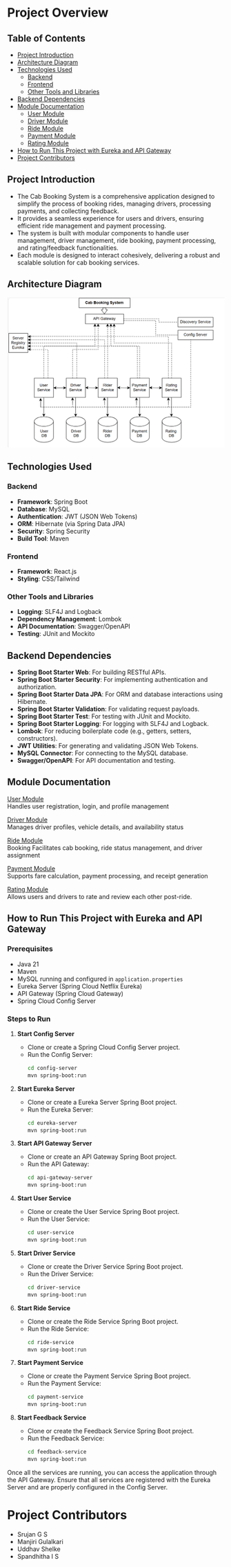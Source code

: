# Project Overview

## Table of Contents
- [Project Introduction](#project-introduction)
- [Architecture Diagram](#architecture-diagram)
- [Technologies Used](#technologies-used)
    - [Backend](#backend)
    - [Frontend](#frontend)
    - [Other Tools and Libraries](#other-tools-and-libraries)
- [Backend Dependencies](#backend-dependencies)
- [Module Documentation](#module-documentation)
    - [User Module](./Documentation/User_Module.md)
    - [Driver Module](./Documentation/Driver_Module.md)
    - [Ride Module](./Documentation/Ride_Module.md)
    - [Payment Module](./Documentation/Payment_Module.md)
    - [Rating Module](./Documentation/Rating_Module.md)
- [How to Run This Project with Eureka and API Gateway](#how-to-run-this-project-with-eureka-and-api-gateway)
- [Project Contributors](#project-contributors)


## Project Introduction
* The Cab Booking System is a comprehensive application designed to simplify the process of booking rides, managing drivers, processing payments, and collecting feedback. 
* It provides a seamless experience for users and drivers, ensuring efficient ride management and payment processing. 
* The system is built with modular components to handle user management, driver management, ride booking, payment processing, and rating/feedback functionalities. 
* Each module is designed to interact cohesively, delivering a robust and scalable solution for cab booking services.

## Architecture Diagram
![MicroService Architecture Diagram](Documentation/image.png)

## Technologies Used

### Backend
- **Framework**: Spring Boot  
- **Database**: MySQL  
- **Authentication**: JWT (JSON Web Tokens)  
- **ORM**: Hibernate (via Spring Data JPA)  
- **Security**: Spring Security  
- **Build Tool**: Maven  

### Frontend
- **Framework**: React.js  
- **Styling**: CSS/Tailwind  

### Other Tools and Libraries
- **Logging**: SLF4J and Logback  
- **Dependency Management**: Lombok  
- **API Documentation**: Swagger/OpenAPI  
- **Testing**: JUnit and Mockito  

## Backend Dependencies
- **Spring Boot Starter Web**: For building RESTful APIs.  
- **Spring Boot Starter Security**: For implementing authentication and authorization.  
- **Spring Boot Starter Data JPA**: For ORM and database interactions using Hibernate.  
- **Spring Boot Starter Validation**: For validating request payloads.  
- **Spring Boot Starter Test**: For testing with JUnit and Mockito.  
- **Spring Boot Starter Logging**: For logging with SLF4J and Logback.  
- **Lombok**: For reducing boilerplate code (e.g., getters, setters, constructors).  
- **JWT Utilities**: For generating and validating JSON Web Tokens.  
- **MySQL Connector**: For connecting to the MySQL database.  
- **Swagger/OpenAPI**: For API documentation and testing.  

## Module Documentation
[User Module](./Documentation/User_Module.md)  
Handles user registration, login, and profile management

[Driver Module](./Documentation/Driver_Module.md)  
Manages driver profiles, vehicle details, and availability status  

[Ride Module](./Documentation/Ride_Module.md)   
Booking Facilitates cab booking, ride status management, and driver assignment

[Payment Module](./Documentation/Payment_Module.md)  
Supports fare calculation, payment processing, and receipt generation

[Rating Module](./Documentation/Rating_Module.md)  
Allows users and drivers to rate and review each other post-ride.

## How to Run This Project with Eureka and API Gateway

### Prerequisites
- Java 21  
- Maven  
- MySQL running and configured in `application.properties`  
- Eureka Server (Spring Cloud Netflix Eureka)  
- API Gateway (Spring Cloud Gateway)  
- Spring Cloud Config Server  

### Steps to Run
1. **Start Config Server**  
     - Clone or create a Spring Cloud Config Server project.  
     - Run the Config Server:  
         ```bash
         cd config-server
         mvn spring-boot:run
         ```

2. **Start Eureka Server**  
     - Clone or create a Eureka Server Spring Boot project.  
     - Run the Eureka Server:  
         ```bash
         cd eureka-server
         mvn spring-boot:run
         ```

3. **Start API Gateway Server**  
     - Clone or create an API Gateway Spring Boot project.  
     - Run the API Gateway:  
         ```bash
         cd api-gateway-server
         mvn spring-boot:run
         ```

4. **Start User Service**  
     - Clone or create the User Service Spring Boot project.  
     - Run the User Service:  
         ```bash
         cd user-service
         mvn spring-boot:run
         ```

5. **Start Driver Service**  
     - Clone or create the Driver Service Spring Boot project.  
     - Run the Driver Service:  
         ```bash
         cd driver-service
         mvn spring-boot:run
         ```

6. **Start Ride Service**  
     - Clone or create the Ride Service Spring Boot project.  
     - Run the Ride Service:  
         ```bash
         cd ride-service
         mvn spring-boot:run
         ```

7. **Start Payment Service**  
     - Clone or create the Payment Service Spring Boot project.  
     - Run the Payment Service:  
         ```bash
         cd payment-service
         mvn spring-boot:run
         ```

8. **Start Feedback Service**  
     - Clone or create the Feedback Service Spring Boot project.  
     - Run the Feedback Service:  
         ```bash
         cd feedback-service
         mvn spring-boot:run
         ```

Once all the services are running, you can access the application through the API Gateway. Ensure that all services are registered with the Eureka Server and are properly configured in the Config Server.


# Project Contributors

- Srujan G S
- Manjiri Gulalkari
- Uddhav Shelke
- Spandhitha I S